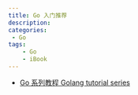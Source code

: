 ```yaml
---
title: Go 入门推荐
description: 
categories:
 - Go 
tags:
    - Go
    - iBook
---
```



- [Go 系列教程 Golang tutorial series](https://studygolang.com/subject/2)